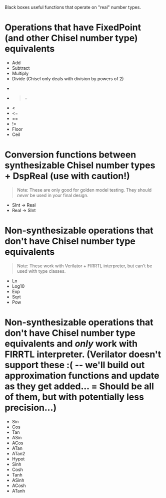 Black boxes useful functions that operate on "real" number types.

# Operations that have FixedPoint (and other Chisel number type) equivalents
* Add
* Subtract
* Multiply
* Divide (Chisel only deals with division by powers of 2)
* >
* >=
* <
* <=
* ==
* !=
* Floor
* Ceil

# Conversion functions between synthesizable Chisel number types + DspReal (use with caution!)

> Note: These are only good for golden model testing. They should *never* be used in your final design. 

* SInt -> Real
* Real -> SInt

# Non-synthesizable operations that don't have Chisel number type equivalents

> Note: These work with Verilator + FIRRTL interpreter, but can't be used with type classes.

* Ln
* Log10
* Exp
* Sqrt
* Pow

# Non-synthesizable operations that don't have Chisel number type equivalents and *only* work with FIRRTL interpreter. (Verilator doesn't support these :( -- we'll build out approximation functions and update as they get added... = Should be all of them, but with potentially less precision...)
* Sin
* Cos
* Tan
* ASin
* ACos
* ATan
* ATan2
* Hypot
* Sinh
* Cosh
* Tanh
* ASinh
* ACosh
* ATanh